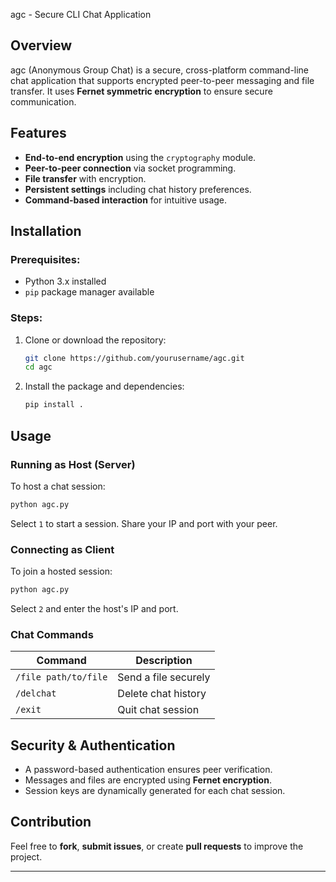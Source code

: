 agc - Secure CLI Chat Application

## Overview
agc (Anonymous Group Chat) is a secure, cross-platform command-line chat application that supports encrypted peer-to-peer messaging and file transfer. It uses **Fernet symmetric encryption** to ensure secure communication.

## Features
- **End-to-end encryption** using the `cryptography` module.
- **Peer-to-peer connection** via socket programming.
- **File transfer** with encryption.
- **Persistent settings** including chat history preferences.
- **Command-based interaction** for intuitive usage.

## Installation
### Prerequisites:
- Python 3.x installed
- `pip` package manager available

### Steps:
1. Clone or download the repository:
   ```sh
   git clone https://github.com/yourusername/agc.git
   cd agc
   ```
2. Install the package and dependencies:
   ```sh
   pip install .
   ```

## Usage
### Running as Host (Server)
To host a chat session:
```sh
python agc.py
```
Select `1` to start a session. Share your IP and port with your peer.

### Connecting as Client
To join a hosted session:
```sh
python agc.py
```
Select `2` and enter the host's IP and port.

### Chat Commands
| Command         | Description                               |
|---------------|----------------------------------|
| `/file path/to/file`  | Send a file securely |
| `/delchat`   | Delete chat history |
| `/exit`    | Quit chat session |

## Security & Authentication
- A password-based authentication ensures peer verification.
- Messages and files are encrypted using **Fernet encryption**.
- Session keys are dynamically generated for each chat session.

## Contribution
Feel free to **fork**, **submit issues**, or create **pull requests** to improve the project.

---
